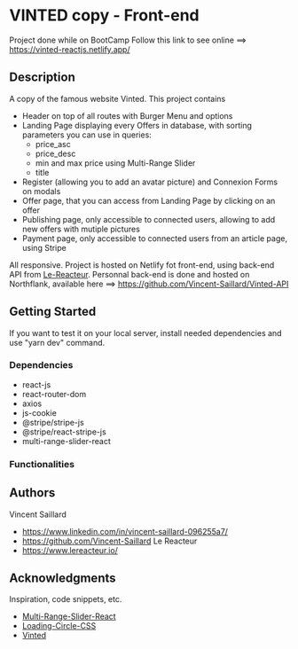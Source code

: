 # VINTED copy - Front-end

Project done while on BootCamp
Follow this link to see online ==>
https://vinted-reactjs.netlify.app/

## Description

A copy of the famous website Vinted.
This project contains

- Header on top of all routes with Burger Menu and options
- Landing Page displaying every Offers in database, with sorting parameters you can use in queries:
  - price_asc
  - price_desc
  - min and max price using Multi-Range Slider
  - title
- Register (allowing you to add an avatar picture) and Connexion Forms on modals
- Offer page, that you can access from Landing Page by clicking on an offer
- Publishing page, only accessible to connected users, allowing to add new offers with mutiple pictures
- Payment page, only accessible to connected users from an article page, using Stripe

All responsive.
Project is hosted on Netlify fot front-end, using back-end API from [Le-Reacteur](https://www.lereacteur.io/).
Personnal back-end is done and hosted on Northflank, available here ==>
https://github.com/Vincent-Saillard/Vinted-API

## Getting Started

If you want to test it on your local server, install needed dependencies and use "yarn dev" command.

### Dependencies

- react-js
- react-router-dom
- axios
- js-cookie
- @stripe/stripe-js
- @stripe/react-stripe-js
- multi-range-slider-react

### Functionalities

## Authors

Vincent Saillard

- https://www.linkedin.com/in/vincent-saillard-096255a7/
- https://github.com/Vincent-Saillard
  Le Reacteur
- https://www.lereacteur.io/

## Acknowledgments

Inspiration, code snippets, etc.

- [Multi-Range-Slider-React](https://github.com/developergovindgupta/multi-range-slider-react-ts)
- [Loading-Circle-CSS](https://loading.io/css/)
- [Vinted](https://www.vinted.fr/)
